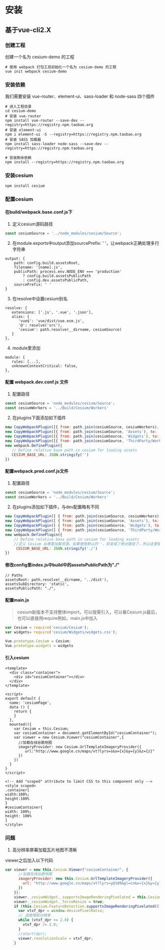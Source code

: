 # 安装
## 基于vue-cli2.X
### 创建工程
创建一个名为 cesium-demo 的工程
```shell script
# 使用 webpack 打包工具初始化一个名为 cesium-demo 的工程
vue init webpack cesium-demo
```
### 安装依赖
我们需要安装 vue-router、element-ui、sass-loader 和 node-sass 四个插件
```shell script
# 进入工程目录
cd cesium-demo
# 安装 vue-router
npm install vue-router --save-dev --registry=https://registry.npm.taobao.org
# 安装 element-ui
npm i element-ui -S --registry=https://registry.npm.taobao.org
# 安装 SASS 加载器
npm install sass-loader node-sass --save-dev --registry=https://registry.npm.taobao.org
```
```shell script
# 安装剩余依赖
npm install --registry=https://registry.npm.taobao.org
```
### 安装cesium
```shell script
npm install cesium
```

### 配置cesium
#### 在build/webpack.base.conf.js下
1. 定义cesium源码路径
```javascript
const cesiumSource = '../node_modules/cesium/Source';
```
2.  在module.exports中output添加sourcePrefix: ' '，让webpack正确处理多行字符串
```shell script
output: {
    path: config.build.assetsRoot,
    filename: '[name].js',
    publicPath: process.env.NODE_ENV === 'production'
        ? config.build.assetsPublicPath 
        : config.dev.assetsPublicPath,
    sourcePrefix: ' '
}
```
3.  在resolve中设置cesium别名
```shell script
resolve: {
   extensions: ['.js', '.vue', '.json'],
   alias: {
      'vue$': 'vue/dist/vue.esm.js',
      '@': resolve('src'),
      'cesium': path.resolve(__dirname, cesiumSource)
   }
},
```

4. module里添加
```shell script
module: {
   rules: [...],
   unknownContextCritical: false,
},
```

#### 配置 webpack.dev.conf.js 文件
1.  配置路径
```javascript
const cesiumSource = 'node_modules/cesium/Source';
const cesiumWorkers = '../Build/Cesium/Workers'
```

2. 在plugins下面添加如下插件
```javascript
new CopyWebpackPlugin([{ from: path.join(cesiumSource, cesiumWorkers), to: 'Workers' }]),
new CopyWebpackPlugin([{ from: path.join(cesiumSource, 'Assets'), to: 'Assets' }]),
new CopyWebpackPlugin([{ from: path.join(cesiumSource, 'Widgets'), to: 'Widgets' }]),
new CopyWebpackPlugin([{ from: path.join(cesiumSource, 'ThirdParty/Workers'), to: 'ThirdParty/Workers' }]),
new webpack.DefinePlugin({
   // Define relative base path in cesium for loading assets
   CESIUM_BASE_URL: JSON.stringify('')
})
```

#### 配置webpack.prod.conf.js文件
1.   配置路径
```javascript
const cesiumSource = 'node_modules/cesium/Source';
const cesiumWorkers = '../Build/Cesium/Workers'
```
2. 在plugins添加如下插件，与dev配置略有不同
```javascript
new CopyWebpackPlugin([ { from: path.join(cesiumSource, cesiumWorkers), to: 'Workers' } ]),
new CopyWebpackPlugin([ { from: path.join(cesiumSource, 'Assets'), to: 'Assets' } ]),
new CopyWebpackPlugin([ { from: path.join(cesiumSource, 'Widgets'), to: 'Widgets' } ]),
new CopyWebpackPlugin([ { from: path.join(cesiumSource, 'ThirdParty/Workers'), to: 'ThirdParty/Workers' } ]),
new webpack.DefinePlugin({
    // Define relative base path in cesium for loading assets
    //定义 Cesium 从哪里加载资源，如果使用默认的''，却变成了绝对路径了，所以这里使用'./',使用相对路径
     CESIUM_BASE_URL: JSON.stringify('./')
})
```
#### 修改config里index.js中build中的assetsPublicPath为"./"
```shell script
// Paths
assetsRoot: path.resolve(__dirname, '../dist'),
assetsSubDirectory: 'static',
assetsPublicPath: "./",
```
#### 配置main.js 
> cesium新版本不支持整体import，可以按需引入，可以看Cesium.js最后，也可以直接用require例如，main.js中加入
```javascript
var Cesium = require('cesium/Cesium');
var widgets= require('cesium/Widgets/widgets.css');
 
Vue.prototype.Cesium = Cesium;
Vue.prototype.widgets = widgets

```
#### 引入cesium
```vue
<template>
  <div class="container">
    <div id="cesiumContainer"></div>
  </div>
</template>
 
<script>
export default {
  name: 'cesiumPage',
  data () {
    return {
    }
  },
  mounted(){
    var Cesium = this.Cesium;
    var cesiumContainer = document.getElementById("cesiumContainer");
    var viewer = new Cesium.Viewer("cesiumContainer",{
      //加载在线谷歌地图
      imageryProvider: new Cesium.UrlTemplateImageryProvider({
         url:"http://www.google.cn/maps/vt?lyrs=s&x={x}&y={y}&z={z}"
      })
    })
  }
}
</script>
 
<!-- Add "scoped" attribute to limit CSS to this component only -->
<style scoped>
.container{
width:100%;
height:100%
}
#cesiumContainer{
width: 100%;
height: 100%
}
</style>
```

### 问题
1. 高分辨率屏幕加载瓦片地图不清晰

viewer之后加入以下代码
````javascript
var viewer = new this.Cesium.Viewer("cesiumContainer", {
      //加载在线谷歌地图
      imageryProvider: new this.Cesium.UrlTemplateImageryProvider({
        url: "http://www.google.cn/maps/vt?lyrs=y@189&gl=cn&x={x}&y={y}&z={z}"
      })
    });
    viewer._cesiumWidget._supportsImageRenderingPixelated = this.Cesium.FeatureDetection.supportsImageRenderingPixelated();
    viewer._cesiumWidget._forceResize = true;
    if (this.Cesium.FeatureDetection.supportsImageRenderingPixelated()) {
      var vtxf_dpr = window.devicePixelRatio;
      // 适度降低分辨率
      while (vtxf_dpr >= 2.0) {
        vtxf_dpr /= 2.0;
      }
      //alert(dpr);
      viewer.resolutionScale = vtxf_dpr;
    }

````
